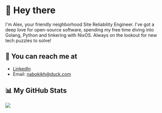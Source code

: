 # 👋 Hey there

I'm Alex, your friendly neighborhood Site Reliability Engineer. I've got a deep love for open-source software, spending my free time diving into Golang, Python and tinkering with NixOS. Always on the lookout for new tech puzzles to solve!

## 📧 You can reach me at

- [LinkedIn](https://www.linkedin.com/in/nabokih/)
- Email: <nabokikh@duck.com>

## 📊 My GitHub Stats <!--{ fold() }-->

![ ](https://github-readme-stats.vercel.app/api?username=alexnabokikh&show_icons=true&rank_icon=percentile&bg_color=00000000)
